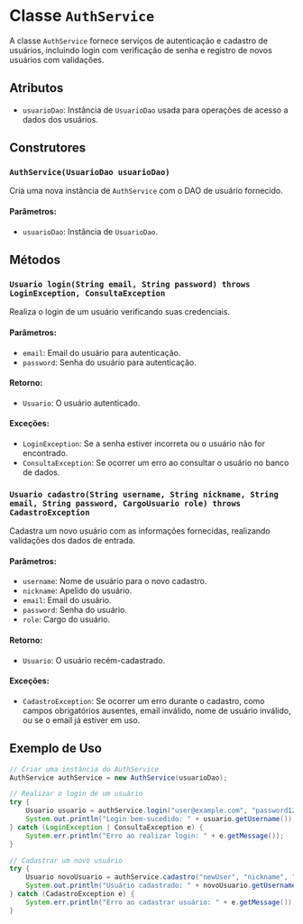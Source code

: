 # Classe `AuthService`

A classe `AuthService` fornece serviços de autenticação e cadastro de usuários, incluindo login com verificação de senha e registro de novos usuários com validações.

## Atributos

- `usuarioDao`: Instância de `UsuarioDao` usada para operações de acesso a dados dos usuários.

## Construtores

### `AuthService(UsuarioDao usuarioDao)`
Cria uma nova instância de `AuthService` com o DAO de usuário fornecido.

#### Parâmetros:
- `usuarioDao`: Instância de `UsuarioDao`.

## Métodos

### `Usuario login(String email, String password) throws LoginException, ConsultaException`
Realiza o login de um usuário verificando suas credenciais.

#### Parâmetros:
- `email`: Email do usuário para autenticação.
- `password`: Senha do usuário para autenticação.

#### Retorno:
- `Usuario`: O usuário autenticado.

#### Exceções:
- `LoginException`: Se a senha estiver incorreta ou o usuário não for encontrado.
- `ConsultaException`: Se ocorrer um erro ao consultar o usuário no banco de dados.

### `Usuario cadastro(String username, String nickname, String email, String password, CargoUsuario role) throws CadastroException`
Cadastra um novo usuário com as informações fornecidas, realizando validações dos dados de entrada.

#### Parâmetros:
- `username`: Nome de usuário para o novo cadastro.
- `nickname`: Apelido do usuário.
- `email`: Email do usuário.
- `password`: Senha do usuário.
- `role`: Cargo do usuário.

#### Retorno:
- `Usuario`: O usuário recém-cadastrado.

#### Exceções:
- `CadastroException`: Se ocorrer um erro durante o cadastro, como campos obrigatórios ausentes, email inválido, nome de usuário inválido, ou se o email já estiver em uso.

## Exemplo de Uso

```java
// Criar uma instância do AuthService
AuthService authService = new AuthService(usuarioDao);

// Realizar o login de um usuário
try {
    Usuario usuario = authService.login("user@example.com", "password123");
    System.out.println("Login bem-sucedido: " + usuario.getUsername());
} catch (LoginException | ConsultaException e) {
    System.err.println("Erro ao realizar login: " + e.getMessage());
}

// Cadastrar um novo usuário
try {
    Usuario novoUsuario = authService.cadastro("newUser", "nickname", "newuser@example.com", "password123", CargoUsuario.USUARIO);
    System.out.println("Usuário cadastrado: " + novoUsuario.getUsername());
} catch (CadastroException e) {
    System.err.println("Erro ao cadastrar usuário: " + e.getMessage());
}
